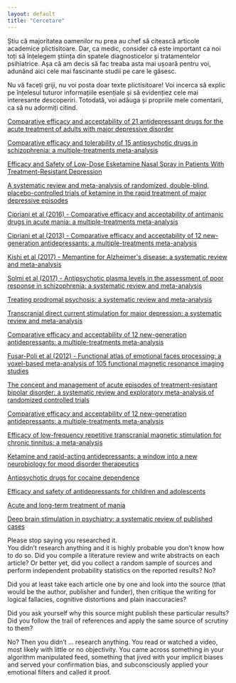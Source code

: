 ```yaml
---
layout: default
title: "Cercetare"
---
```


Știu că majoritatea oamenilor nu prea au chef să citească articole academice plictisitoare. Dar, ca medic, consider că este important ca noi toți să înțelegem știința din spatele diagnosticelor și tratamentelor psihiatrice. Așa că am decis să fac treaba asta mai ușoară pentru voi, adunând aici cele mai fascinante studii pe care le găsesc.

Nu vă faceți griji, nu voi posta doar texte plictisitoare! Voi incerca să explic pe înțelesul tuturor informațiile esențiale și să evidențiez cele mai interesante descoperiri. Totodată, voi adăuga și propriile mele comentarii, ca să nu adormiți citind.

[Comparative efficacy and acceptability of 21 antidepressant drugs for the acute treatment of adults with major depressive disorder](https://pubmed.ncbi.nlm.nih.gov/29477251/)

[Comparative efficacy and tolerability of 15 antipsychotic drugs in schizophrenia: a multiple-treatments meta-analysis](https://pubmed.ncbi.nlm.nih.gov/29477251/)

[Efficacy and Safety of Low-Dose Esketamine Nasal Spray in Patients With Treatment-Resistant Depression](https://pubmed.ncbi.nlm.nih.gov/31109201/)

[A systematic review and meta-analysis of randomized, double-blind, placebo-controlled trials of ketamine in the rapid treatment of major depressive episodes](https://pubmed.ncbi.nlm.nih.gov/25010396/)

[Cipriani et al (2016) - Comparative efficacy and acceptability of antimanic drugs in acute mania: a multiple-treatments meta-analysis](https://pubmed.ncbi.nlm.nih.gov/21851976/)

[Cipriani et al (2013) - Comparative efficacy and acceptability of 12 new-generation antidepressants: a multiple-treatments meta-analysis](https://pubmed.ncbi.nlm.nih.gov/19185342/)

[Kishi et al (2017) - Memantine for Alzheimer's disease: a systematic review and meta-analysis](https://pubmed.ncbi.nlm.nih.gov/28922160/)

[Solmi et al (2017) - Antipsychotic plasma levels in the assessment of poor response in schizophrenia: a systematic review and meta-analysis](https://pubmed.ncbi.nlm.nih.gov/29072776/)

[Treating prodromal psychosis: a systematic review and meta-analysis](https://www.ncbi.nlm.nih.gov/pmc/articles/PMC8390336/)

[Transcranial direct current stimulation for major depression: a systematic review and meta-analysis](https://pubmed.ncbi.nlm.nih.gov/24713139/)

[Comparative efficacy and acceptability of 12 new-generation antidepressants: a multiple-treatments meta-analysis](https://pubmed.ncbi.nlm.nih.gov/19185342/)

[Fusar-Poli et al (2012) - Functional atlas of emotional faces processing: a voxel-based meta-analysis of 105 functional magnetic resonance imaging studies](https://pubmed.ncbi.nlm.nih.gov/19949718/)

[The concept and management of acute episodes of treatment-resistant bipolar disorder: a systematic review and exploratory meta-analysis of randomized controlled trials](https://pubmed.ncbi.nlm.nih.gov/32750614/)

[Comparative efficacy and acceptability of 12 new-generation antidepressants: a multiple-treatments meta-analysis](https://www.thelancet.com/journals/lancet/article/PIIS0140-6736(09)60046-5/fulltext?UNLID=3906413492023715194440)

[Efficacy of low-frequency repetitive transcranial magnetic stimulation for chronic tinnitus: a meta-analysis](https://www.frontiersin.org/articles/10.3389/fpsyt.2022.847618/full#:~:text=Studies%20have%20demonstrated%20that%20LF,on%20THI%20scores%20(12).)

[Ketamine and rapid-acting antidepressants: a window into a new neurobiology for mood disorder therapeutics](https://pubmed.ncbi.nlm.nih.gov/25341010/)

[Antipsychotic drugs for cocaine dependence](https://www.ncbi.nlm.nih.gov/pmc/articles/PMC8750745/)

[Efficacy and safety of antidepressants for children and adolescents](https://pubmed.ncbi.nlm.nih.gov/15073072/)

[Acute and long-term treatment of mania](https://www.ncbi.nlm.nih.gov/pmc/articles/PMC3181868/)

[Deep brain stimulation in psychiatry: a systematic review of published cases](https://pubmed.ncbi.nlm.nih.gov/25085317/)

>
Please stop saying you researched it.  
You didn’t research anything and it is highly probable you don’t know how to do so. Did you compile a literature review and write abstracts on each article? Or better yet, did you collect a random sample of sources and perform independent probability statistics on the reported results? No?

Did you at least take each article one by one and look into the source (that would be the author, publisher and funder), then critique the writing for logical fallacies, cognitive distortions and plain inaccuracies?

Did you ask yourself why this source might publish these particular results? Did you follow the trail of references and apply the same source of scrutiny to them?

No? Then you didn’t … research anything. You read or watched a video, most likely with little or no objectivity. You came across something in your algorithm manipulated feed, something that jived with your implicit biases and served your confirmation bias, and subconsciously applied your emotional filters and called it proof.